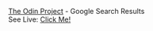 [The Odin Project](https://www.theodinproject.com/paths/foundations/courses/foundations/lessons/html-css) - Google Search Results
<br>
See Live: <a href="https://gsr-top.netlify.app/">Click Me!</a>
